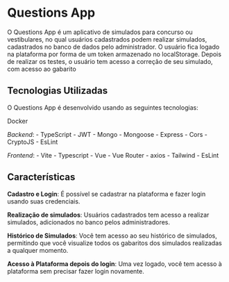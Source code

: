 
# Questions App

O Questions App é um aplicativo de simulados para concurso ou vestibulares, no qual usuários cadastrados podem realizar simulados, cadastrados no banco de dados pelo administrador. O usuário fica logado na plataforma por forma de um token armazenado no localStorage. Depois de realizar os testes, o usuário tem acesso a correção de seu simulado, com acesso ao gabarito 

## Tecnologias Utilizadas

O Questions App é desenvolvido usando as seguintes tecnologias:

Docker

*Backend*:
	- TypeScript
	- JWT
	- Mongo
	- Mongoose
	- Express
	- Cors
	- CryptoJS
	- EsLint

*Frontend*:
	- Vite
	- Typescript
	- Vue
	- Vue Router
	- axios
	- Tailwind
	- EsLint

## Características

**Cadastro e Login**: É possível se cadastrar na plataforma e fazer login usando suas credenciais.

**Realização de simulados**: Usuários cadastrados tem acesso a realizar simulados, adicionados no banco pelos administradores.

**Histórico de Simulados**: Você tem acesso ao seu histórico de simulados, permitindo que você visualize todos os gabaritos dos simulados realizadas a qualquer momento.

**Acesso à Plataforma depois do login**: Uma vez logado, você tem acesso à plataforma sem precisar fazer login novamente.